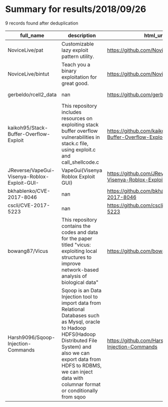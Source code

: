 
# Summary for results/2018/09/26
    
9 records found after deduplication

| full_name | description | html_url | matched_list | matched_count | pushed_at | size | stargazers_count | language | forks_count |
|----------------------------------------------|------------------------------------------------------------------------------------------------------------------------------------------------------------------------------------------------------------------------------------------------------------------|-----------------------------------------------------------------|--------------------------|-----------------|---------------------------|--------|--------------------|------------|---------------|
| NoviceLive/pat | Customizable lazy exploit pattern utility. | https://github.com/NoviceLive/pat | ['exploit'] | 1 | 2018-09-26 03:37:03+00:00 | 369 | 13 | Python | 6 |
| NoviceLive/bintut | Teach you a binary exploitation for great good. | https://github.com/NoviceLive/bintut | ['exploit'] | 1 | 2018-09-26 06:37:41+00:00 | 253 | 291 | Python | 42 |
| gerbeldo/rcell2_data | nan | https://github.com/gerbeldo/rcell2_data | ['rce'] | 1 | 2018-09-26 15:10:36+00:00 | 328703 | 0 | R | 0 |
| kaikoh95/Stack-Buffer-Overflow-Exploit | This repository includes resources on exploiting stack buffer overflow vulnerabilities in stack.c file, using exploit.c and call_shellcode.c | https://github.com/kaikoh95/Stack-Buffer-Overflow-Exploit | ['exploit', 'shellcode'] | 2 | 2018-09-26 02:46:00+00:00 | 17 | 1 | C | 0 |
| JReverse/VapeGui-Visenya-Roblox-Exploit-GUI- | VapeGui(Visenya Roblox Exploit GUI) | https://github.com/JReverse/VapeGui-Visenya-Roblox-Exploit-GUI- | ['exploit'] | 1 | 2018-09-26 04:03:54+00:00 | 648 | 0 | C# | 0 |
| bkhablenko/CVE-2017-8046 | nan | https://github.com/bkhablenko/CVE-2017-8046 | ['cve-2'] | 1 | 2018-09-26 11:18:16+00:00 | 5 | 0 | Java | 0 |
| cscli/CVE-2017-5223 | nan | https://github.com/cscli/CVE-2017-5223 | ['cve-2'] | 1 | 2018-09-26 12:03:33+00:00 | 2 | 1 | PHP | 0 |
| bowang87/Vicus | This repository contains the codes and data for the paper titled "vicus: exploiting local structures to improve network-based analysis of biological data" | https://github.com/bowang87/Vicus | ['exploit'] | 1 | 2018-09-26 18:14:35+00:00 | 83806 | 2 | Matlab | 1 |
| Harsh9096/Sqoop-Injection-Commands | Sqoop is an Data Injection tool to import data from Relational Databases such as Mysql, oracle to Hadoop HDFS(Hadoop Distributed File System) and also we can export data from HDFS to RDBMS, we can inject data with columnar format or conditionally from sqoo | https://github.com/Harsh9096/Sqoop-Injection-Commands | ['command injection'] | 1 | 2018-09-26 19:42:15+00:00 | 3 | 0 | nan | 0 |
